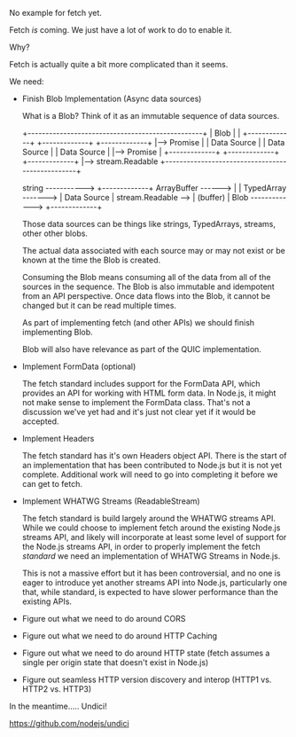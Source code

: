 No example for fetch yet.

Fetch *is* coming. We just have a lot of work to do to enable it.

Why?

Fetch is actually quite a bit more complicated than it seems.

We need:

* Finish Blob Implementation (Async data sources)

  What is a Blob? Think of it as an immutable sequence of data
  sources.

    +-------------------------------------------------+
    |                      Blob                       |
    | +-------------+ +-------------+ +-------------+ |--> Promise<string>
    | | Data Source | | Data Source | | Data Source | |--> Promise<ArrayBuffer>
    | +-------------+ +-------------+ +-------------+ |--> stream.Readable
    +-------------------------------------------------+

    string -----------> +-------------+
    ArrayBuffer ------> |             |
    TypedArray -------> | Data Source |
    stream.Readable --> |  (buffer)   |
    Blob -------------> +-------------+

  Those data sources can be things like strings,
  TypedArrays, streams, other other blobs.

  The actual data associated with each source may or may not
  exist or be known at the time the Blob is created.

  Consuming the Blob means consuming all of the data from all
  of the sources in the sequence. The Blob is also immutable and
  idempotent from an API perspective. Once data flows into the
  Blob, it cannot be changed but it can be read multiple times.

  As part of implementing fetch (and other APIs) we should finish
  implementing Blob.

  Blob will also have relevance as part of the QUIC implementation.

* Implement FormData (optional)

  The fetch standard includes support for the FormData API, which
  provides an API for working with HTML form data. In Node.js,
  it might not make sense to implement the FormData class. That's
  not a discussion we've yet had and it's just not clear yet if it
  would be accepted.

* Implement Headers

  The fetch standard has it's own Headers object API. There is the
  start of an implementation that has been contributed to Node.js
  but it is not yet complete. Additional work will need to go into
  completing it before we can get to fetch.

* Implement WHATWG Streams (ReadableStream)

  The fetch standard is build largely around the WHATWG streams API.
  While we could choose to implement fetch around the existing
  Node.js streams API, and likely will incorporate at least some
  level of support for the Node.js streams API, in order to properly
  implement the fetch *standard* we need an implementation of WHATWG
  Streams in Node.js.

  This is not a massive effort but it has been controversial, and no
  one is eager to introduce yet another streams API into Node.js,
  particularly one that, while standard, is expected to have slower
  performance than the existing APIs.

* Figure out what we need to do around CORS
* Figure out what we need to do around HTTP Caching
* Figure out what we need to do around HTTP state (fetch assumes a single per origin state that doesn't exist in Node.js)
* Figure out seamless HTTP version discovery and interop (HTTP1 vs. HTTP2 vs. HTTP3)

In the meantime..... Undici!

https://github.com/nodejs/undici

